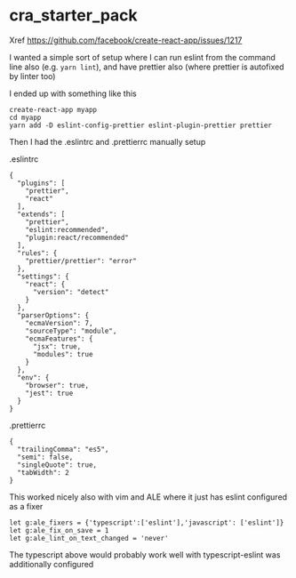 # cra_starter_pack

Xref https://github.com/facebook/create-react-app/issues/1217

I wanted a simple sort of setup where I can run eslint from the command line also (e.g. `yarn lint`), and have prettier also (where prettier is autofixed by linter too)

I ended up with something like this

```
create-react-app myapp
cd myapp
yarn add -D eslint-config-prettier eslint-plugin-prettier prettier
```


Then I had the .eslintrc and .prettierrc manually setup

.eslintrc
```
{
  "plugins": [
    "prettier",
    "react"
  ],
  "extends": [
    "prettier",
    "eslint:recommended",
    "plugin:react/recommended"
  ],
  "rules": {
    "prettier/prettier": "error"
  },
  "settings": {
    "react": {
      "version": "detect"
    }
  },
  "parserOptions": {
    "ecmaVersion": 7,
    "sourceType": "module",
    "ecmaFeatures": {
      "jsx": true,
      "modules": true
    }
  },
  "env": {
    "browser": true,
    "jest": true
  }
}
```


.prettierrc
```
{
  "trailingComma": "es5",
  "semi": false,
  "singleQuote": true,
  "tabWidth": 2
}
```


This worked nicely also with vim and ALE where it just has eslint configured as a fixer


```
let g:ale_fixers = {'typescript':['eslint'],'javascript': ['eslint']}
let g:ale_fix_on_save = 1
let g:ale_lint_on_text_changed = 'never'
```

The typescript above would probably work well with typescript-eslint was additionally configured



